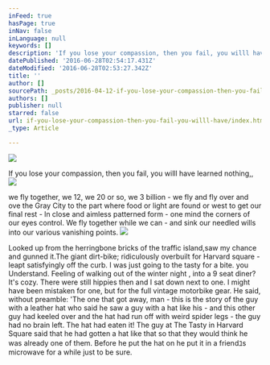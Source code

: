 ```yaml
---
inFeed: true
hasPage: true
inNav: false
inLanguage: null
keywords: []
description: 'If you lose your compassion, then you fail, you willl have learned nothing,, '
datePublished: '2016-06-28T02:54:17.431Z'
dateModified: '2016-06-28T02:53:27.342Z'
title: ''
author: []
sourcePath: _posts/2016-04-12-if-you-lose-your-compassion-then-you-fail-you-willl-have.md
authors: []
publisher: null
starred: false
url: if-you-lose-your-compassion-then-you-fail-you-willl-have/index.html
_type: Article

---
```

![](https://the-grid-user-content.s3-us-west-2.amazonaws.com/5ce74987-989f-4ee7-805d-6b26c3df91aa.jpg)

If you lose your compassion, then you fail, you willl have learned nothing,, ![](https://the-grid-user-content.s3-us-west-2.amazonaws.com/b399279c-2fb0-4393-a0ba-676990f730dd.png)

we fly together, we 12, we 20 or so, we 3 billion - we fly and fly over and ove the Gray City to the part where food or light are found or west to get our final rest - ln close and aimless patterned form - one mind the corners of our eyes control. We fly together while we can - and sink our needled wills into our various vanishing points.
![](https://the-grid-user-content.s3-us-west-2.amazonaws.com/67e51431-6e22-48da-9a25-7e07b4c547fb.png)

Looked up from the herringbone bricks of the traffic island,saw my chance and gunned it.The giant dirt-bike; ridiculously overbuilt for Harvard square - leapt satisfyingly off the curb. I was just going to the tasty for a bite. you Understand. Feeling of walking out of the winter night , into a 9 seat diner? It's cozy. There were still hippies then and I sat down next to one. I might have been mistaken for one, but for the full vintage motorbike gear. He said, without preamble: 'The one that got away, man - this is the story of the guy with a leather hat who said he saw a guy with a hat like his - and this other guy had keeled over and the hat had run off with weird spider legs - the guy had no brain left. The hat had eaten it! The guy at The Tasty in Harvard Square said that he had gotten a hat like that so that they would think he was already one of them. Before he put the hat on he put it in a friendﾕs microwave for a while just to be sure.